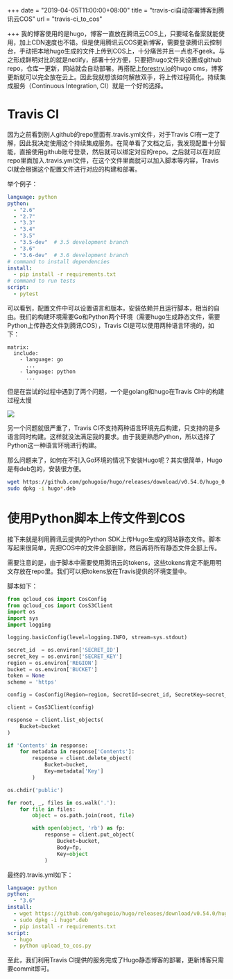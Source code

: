 +++
date = "2019-04-05T11:00:00+08:00"
title = "travis-ci自动部署博客到腾讯云COS"
url = "travis-ci_to_cos"

+++
我的博客使用的是hugo，博客一直放在腾讯云COS上，只要域名备案就能使用，加上CDN速度也不错。但是使用腾讯云COS更新博客，需要登录腾讯云控制台，手动把本地hugo生成的文件上传到COS上，十分痛苦并且一点也不geek。与之形成鲜明对比的就是netlify，部署十分方便，只要把hugo文件夹设置成github repo，仓库一更新，网站就会自动部署。再搭配上[forestry.io](https://forestry.io/)的hugo cms，博客更新就可以完全放在云上。因此我就想该如何解放双手，将上传过程简化。持续集成服务（Continuous Integration, CI）就是一个好的选择。

# Travis CI

因为之前看到别人github的repo里面有.travis.yml文件，对于Travis CI有一定了解，因此我决定使用这个持续集成服务。在简单看了文档之后，我发现配置十分智能，直接使用github账号登录，然后就可以绑定对应的repo。之后就可以在对应repo里面加入.travis.yml文件，在这个文件里面就可以加入脚本等内容，Travis CI就会根据这个配置文件进行对应的构建和部署。

举个例子：

```yaml
language: python
python:
  - "2.6"
  - "2.7"
  - "3.3"
  - "3.4"
  - "3.5"
  - "3.5-dev"  # 3.5 development branch
  - "3.6"
  - "3.6-dev"  # 3.6 development branch
# command to install dependencies
install:
  - pip install -r requirements.txt
# command to run tests
script:
  - pytest
```

可以看到，配置文件中可以设置语言和版本，安装依赖并且运行脚本，相当的自由。我们的构建环境需要Go和Python两个环境（需要hugo生成静态文件，需要Python上传静态文件到腾讯COS），Travis CI是可以使用两种语言环境的，如下：

    matrix:
      include:
        - language: go
          ...
        - language: python
          ...

但是在尝试的过程中遇到了两个问题，一个是golang和hugo在Travis CI中的构建过程太慢

![](/images/go_slow.png)

另一个问题就很严重了，Travis CI不支持两种语言环境先后构建，只支持的是多语言同时构建。这样就没法满足我的要求。由于我更熟悉Python，所以选择了Python这一种语言环境进行构建。

那么问题来了，如何在不引入Go环境的情况下安装Hugo呢？其实很简单，Hugo是有deb包的，安装很方便。

```bash
wget https://github.com/gohugoio/hugo/releases/download/v0.54.0/hugo_0.54.0_Linux-64bit.deb
sudo dpkg -i hugo*.deb
```

# 使用Python脚本上传文件到COS

接下来就是利用腾讯云提供的Python SDK上传Hugo生成的网站静态文件。脚本写起来很简单，先把COS中的文件全部删除，然后再将所有静态文件全部上传。

需要注意的是，由于脚本中需要使用腾讯云的tokens，这些tokens肯定不能用明文存放在repo里。我们可以把tokens放在Travis提供的环境变量中。

脚本如下：

```Python
from qcloud_cos import CosConfig
from qcloud_cos import CosS3Client
import os
import sys
import logging

logging.basicConfig(level=logging.INFO, stream=sys.stdout)

secret_id  = os.environ['SECRET_ID']
secret_key = os.environ['SECRET_KEY']
region = os.environ['REGION']
bucket = os.environ['BUCKET']
token = None
scheme = 'https'

config = CosConfig(Region=region, SecretId=secret_id, SecretKey=secret_key, Token=token, Scheme=scheme)

client = CosS3Client(config)

response = client.list_objects(
    Bucket=bucket
)

if 'Contents' in response:
    for metadata in response['Contents']:
        response = client.delete_object(
            Bucket=bucket,
            Key=metadata['Key']
        )

os.chdir('public')

for root, _, files in os.walk('.'):
    for file in files:
        object = os.path.join(root, file)

        with open(object, 'rb') as fp:
            response = client.put_object(
                Bucket=bucket,
                Body=fp,
                Key=object
            )
```

最终的.travis.yml如下：

```yaml
language: python
python:
  - "3.6"
install:
  - wget https://github.com/gohugoio/hugo/releases/download/v0.54.0/hugo_0.54.0_Linux-64bit.deb
  - sudo dpkg -i hugo*.deb
  - pip install -r requirements.txt
script:
  - hugo
  - python upload_to_cos.py
```

至此，我们利用Travis CI提供的服务完成了Hugo静态博客的部署，更新博客只需要commit即可。